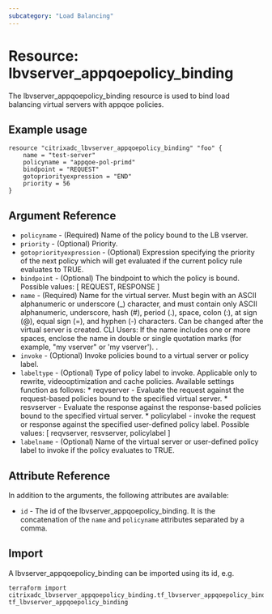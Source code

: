 ```yaml
---
subcategory: "Load Balancing"
---
```


# Resource: lbvserver_appqoepolicy_binding

The lbvserver_appqoepolicy_binding resource is used to bind load balancing virtual servers with appqoe policies.


## Example usage

```hcl
resource "citrixadc_lbvserver_appqoepolicy_binding" "foo" {
    name = "test-server"
    policyname = "appqoe-pol-primd"
    bindpoint = "REQUEST"
    gotopriorityexpression = "END"
    priority = 56 
}
```


## Argument Reference

* `policyname` - (Required) Name of the policy bound to the LB vserver.
* `priority` - (Optional) Priority.
* `gotopriorityexpression` - (Optional) Expression specifying the priority of the next policy which will get evaluated if the current policy rule evaluates to TRUE.
* `bindpoint` - (Optional) The bindpoint to which the policy is bound. Possible values: [ REQUEST, RESPONSE ]
* `name` - (Required) Name for the virtual server. Must begin with an ASCII alphanumeric or underscore (_) character, and must contain only ASCII alphanumeric, underscore, hash (#), period (.), space, colon (:), at sign (@), equal sign (=), and hyphen (-) characters. Can be changed after the virtual server is created.  CLI Users: If the name includes one or more spaces, enclose the name in double or single quotation marks (for example, "my vserver" or 'my vserver'). .
* `invoke` - (Optional) Invoke policies bound to a virtual server or policy label.
* `labeltype` - (Optional) Type of policy label to invoke. Applicable only to rewrite, videooptimization and cache policies. Available settings function as follows: * reqvserver - Evaluate the request against the request-based policies bound to the specified virtual server. * resvserver - Evaluate the response against the response-based policies bound to the specified virtual server. * policylabel - invoke the request or response against the specified user-defined policy label. Possible values: [ reqvserver, resvserver, policylabel ]
* `labelname` - (Optional) Name of the virtual server or user-defined policy label to invoke if the policy evaluates to TRUE.


## Attribute Reference

In addition to the arguments, the following attributes are available:

* `id` - The id of the lbvserver_appqoepolicy_binding. It is the concatenation of the `name` and `policyname` attributes separated by a comma.


## Import

A lbvserver_appqoepolicy_binding can be imported using its id, e.g.

```shell
terraform import citrixadc_lbvserver_appqoepolicy_binding.tf_lbvserver_appqoepolicy_binding tf_lbvserver_appqoepolicy_binding
```
